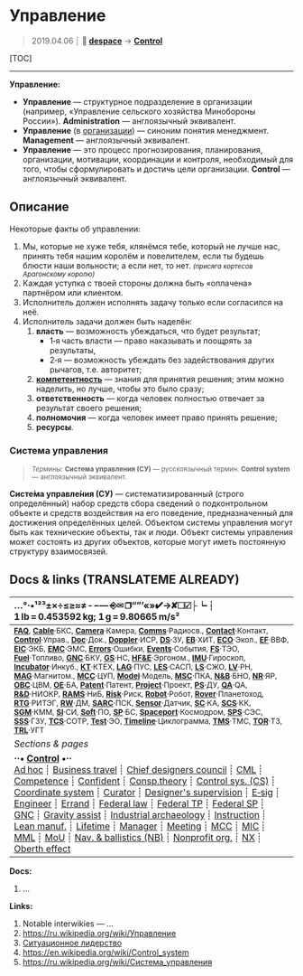 # Управление
> 2019.04.06 ┊ **🚀 [despace](index.md)** → **[Control](control.md)**

[TOC]

---

**Управление:**

   - **Управление** — структурное подразделение в организации (например, «Управление сельского хозяйства Минобороны России»). **Administration** — англоязычный эквивалент.
   - **Управление** (в [организации](contact.md)) — синоним понятия менеджмент. **Management** — англоязычный эквивалент.
   - **Управление** — это процесс прогнозирования, планирования, организации, мотивации, координации и контроля, необходимый для того, чтобы сформулировать и достичь цели организации. **Control** — англоязычный эквивалент.



## Описание

Некоторые факты об управлении:

   1. Мы, которые не хуже тебя, клянёмся тебе, который не лучше нас, принять тебя нашим королём и повелителем, если ты будешь блюсти наши вольности; а если нет, то нет. <small>*(присяга кортесов Арагонскому королю)*</small>
   1. Каждая уступка с твоей стороны должна быть «оплачена» партнёром или клиентом.
   1. Исполнитель должен исполнять задачу только если согласился на неё.
   1. Исполнитель задачи должен быть наделён:
      1. **власть** — возможность убеждаться, что будет результат;
         - 1‑я часть власти — право наказывать и поощрять за результаты,
         - 2‑я — возможность убеждать без задействования других рычагов, т.е. авторитет;
      1. **[компетентность](competence.md)** — знания для принятия решения; этим можно наделить, но лучше, чтобы это было сразу;
      1. **ответственность** — когда человек полностью отвечает за результат своего решения;
      1. **полномочия** — когда человек имеет право принять решение;
      1. **ресурсы**.



### Система управления
> <small>*Термины:* **Система управления (СУ)** — русскоязычный термин. **Сontrol system** — англоязычный эквивалент.</small>

**Систе́ма управле́ния (СУ)** — систематизированный (строго определённый) набор средств сбора сведений о подконтрольном объекте и средств воздействия на его поведение, предназначенный для достижения определённых целей. Объектом системы управления могут быть как технические объекты, так и люди. Объект системы управления может состоять из других объектов, которые могут иметь постоянную структуру взаимосвязей.



<p style="page-break-after:always"> </p>

## Docs & links (TRANSLATEME ALREADY)
|…°·•¹²³±×÷≤≥≈≠ ‑ −— ⎆✉ ❐“”’«»✔→✘☐☑├┕┆ 1 lb = 0.453592 kg; 1 g = 9.80665 m/s²|
|:--|
|<small>**[FAQ](faq.md)**, **[Cable](cable.md)**·БКС, **[Camera](camera.md)**·Камера, **[Comms](comms.md)**·Радиосв., **[Contact](contact.md)**·Контакт, **[Control](control.md)**·Управ., **[Doc](doc.md)**·Док., **[Doppler](doppler.md)**·ИСР, **[DS](ds.md)**·ЗУ, **[EB](eb.md)**·ХИТ, **[ECO](ecology.md)**·Экол., **[EF](ef.md)**·ВВФ, **[ElC](elc.md)**·ЭКБ, **[EMC](emc.md)**·ЭМС, **[Errors](error.md)**·Ошибки, **[Events](event.md)**·События, **[FS](fs.md)**·ТЭО, **[Fuel](fuel.md)**·Топливо, **[GNC](gnc.md)**·БКУ, **[GS](scs.md)**·НС, **[HF&E](hfe.md)**·Эргоном., **[IMU](imu.md)**·Гироскоп, **[Incubator](incubator.md)**·Инкуб., **[KT](kt.md)**·КТЕХ, **[LAG](lag.md)**·ПУC, **[LES](les.md)**·САСП, **[LS](ls.md)**·СЖО, **[LV](lv.md)**·РН, **[MAG](mag.md)**·Магнитом., **[MCC](mcc.md)**·ЦУП, **[Model](model.md)**·Модель, **[MSC](sc.md)**·ПКА, **[N&B](nnb.md)**·БНО, **[NR](nr.md)**·ЯР, **[OBC](obc.md)**·ЦВМ, **[OE](oe.md)**·БА, **[Patent](патент.md)**·Патент, **[Project](project.md)**·Проект, **[PS](ps.md)**·ДУ, **[QA](quality.md)**·QA, **[R&D](rnd.md)**·НИОКР, **[RAMS](rams.md)**·НиБ, **[Risk](risk.md)**·Риск, **[Robot](robotics.md)**·Робот, **[Rover](rover.md)**·Планетоход, **[RTG](rtg.md)**·РИТЭГ, **[RW](rw.md)**·ДМ, **[SARC](sarc.md)**·ПСК, **[Sensor](sensor.md)**·Датчик, **[SC](sc.md)**·КА, **[SCS](scs.md)**·КК, **[SGM](sgm.md)**·КММ, **[SI](si.md)**·СИ, **[Soft](soft.md)**·ПО, **[SP](sp.md)**·БС, **[Spaceport](spaceport.md)**·Космодром, **[SPS](sps.md)**·СЭС, **[SSS](sss.md)**·ГЗУ, **[TCS](tcs.md)**·СОТР, **[Test](test.md)**·ЭО, **[Timeline](timeline.md)**·Циклограмма, **[TMS](tms.md)**·ТМС, **[TOR](tor.md)**·ТЗ, **[TRL](trl.md)**·УГТ</small>|
|*Sections & pages*|
|**··• [Control](Control.md) •··**<br> [Ad hoc](ad_hoc.md) ┊ [Business travel](business_travel.md) ┊ [Chief designers council](cocd.md) ┊ [CML](cml.md) ┊ [Competence](competence.md) ┊ [Confident](confident.md) ┊ [Consp.theory](consp_theory.md) ┊ [Control sys. (CS)](cs.md) ┊ [Coordinate system](coord_sys.md) ┊ [Curator](curator.md) ┊ [Designer's supervision](des_spv.md) ┊ [E‑sig](esig.md) ┊ [Engineer](engineer.md) ┊ [Errand](errand.md) ┊ [Federal law](fed_law.md) ┊ [Federal TP](fed_tp.md) ┊ [Federal SP](fed_sp.md) ┊ [GNC](gnc.md) ┊ [Gravity assist](gravass.md) ┊ [Industrial archaeology](ind_arch.md) ┊ [Instruction](instruction.md) ┊ [Lean manuf.](lean_man.md) ┊ [Lifetime](lifetime.md) ┊ [Manager](manager.md) ┊ [Meeting](meeting.md) ┊ [MCC](mcc.md) ┊ [MIC](mic.md) ┊ [MML](mml.md) ┊ [MoU](mou.md) ┊ [Nav. & ballistics (NB)](nnb.md) ┊ [Nonprofit org.](nonprof_org.md) ┊ [NX](nx.md) ┊ [Oberth effect](oberth_eff.md) | ┊ [Org.structure](orgstruct.md) ┊ [Outcomes commission](outccom.md) ┊ [Patent](patent_res.md) ┊ [Peter prin.](peter_principle.md) ┊ [Plan](plan.md) ┊ [PMBok](pmbok.md) ┊ [Quorum](quorum.md) ┊ [R&D management](rnd_mgmt.md) ┊ [R&D support](rnd_support.md) ┊ [Recursion](recurs.md) ┊ [Schulze_method](schulze_method.md) ┊ [Sci'N'Tech activities](st_act.md) ┊ [Sci'N'Tech council](satc.md) ┊ [Single-window system](sw_sys.md) ┊ [Situ.leadership](situ_leadership.md) ┊ [Skunk works](skunk_works.md) ┊ [State arm. plan](plan_sa.md) ┊ [Swamp](swamp.md) ┊ [Teamcenter](teamcenter.md) ┊ [TRIZ](triz.md) ┊ [TRL](trl.md) ┊ [Veto](veto.md) ┊ [Workflow](workflow.md) ┊ [Workgroup](wg.md)|

**Docs:**

   1. …

**Links:**

   1. Notable interwikies — …
   1. <https://ru.wikipedia.org/wiki/Управление>
   1. [Ситуационное лидерство](situ_leadership.md)
   1. <https://en.wikipedia.org/wiki/Control_system>
   1. <https://ru.wikipedia.org/wiki/Система_управления>


